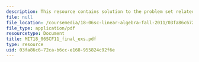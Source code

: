 ```yaml
---
description: This resource contains solution to the problem set related to final exam.
file: null
file_location: /coursemedia/18-06sc-linear-algebra-fall-2011/03fa86c672cab6cce168955824c92f6e_MIT18_06SCF11_final_exs.pdf
file_type: application/pdf
resourcetype: Document
title: MIT18_06SCF11_final_exs.pdf
type: resource
uid: 03fa86c6-72ca-b6cc-e168-955824c92f6e
---
```

